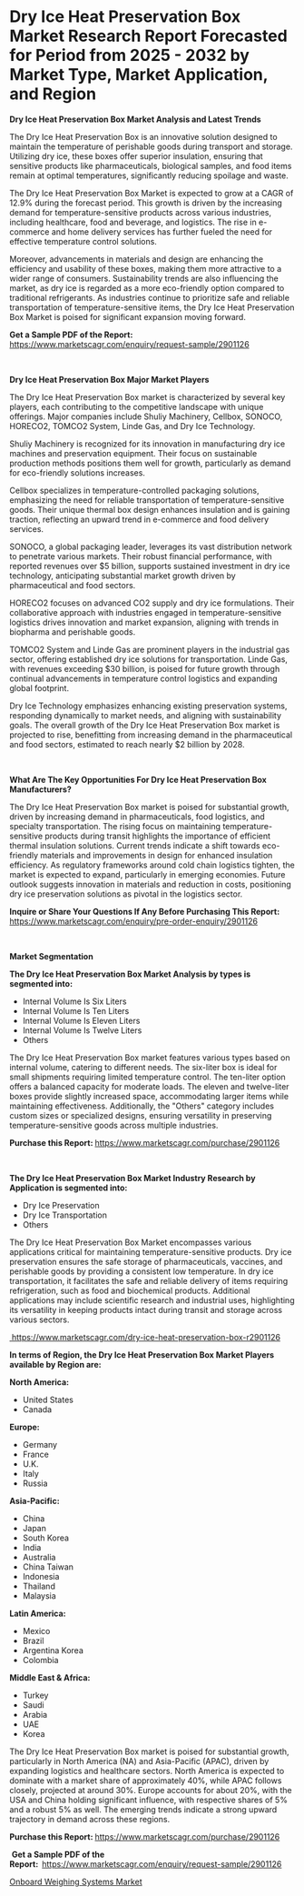<p><h1>Dry Ice Heat Preservation Box Market Research Report Forecasted for Period from 2025 -  2032 by Market Type, Market Application, and Region</h1></p><p><strong>Dry Ice Heat Preservation Box Market Analysis and Latest Trends</strong></p>
<p><p>The Dry Ice Heat Preservation Box is an innovative solution designed to maintain the temperature of perishable goods during transport and storage. Utilizing dry ice, these boxes offer superior insulation, ensuring that sensitive products like pharmaceuticals, biological samples, and food items remain at optimal temperatures, significantly reducing spoilage and waste.</p><p>The Dry Ice Heat Preservation Box Market is expected to grow at a CAGR of 12.9% during the forecast period. This growth is driven by the increasing demand for temperature-sensitive products across various industries, including healthcare, food and beverage, and logistics. The rise in e-commerce and home delivery services has further fueled the need for effective temperature control solutions. </p><p>Moreover, advancements in materials and design are enhancing the efficiency and usability of these boxes, making them more attractive to a wider range of consumers. Sustainability trends are also influencing the market, as dry ice is regarded as a more eco-friendly option compared to traditional refrigerants. As industries continue to prioritize safe and reliable transportation of temperature-sensitive items, the Dry Ice Heat Preservation Box Market is poised for significant expansion moving forward.</p></p>
<p><strong>Get a Sample PDF of the Report:&nbsp;</strong> <a href="https://www.marketscagr.com/enquiry/request-sample/2901126?utm_campaign=2948&utm_medium=2&utm_source=Github&utm_content=ia&utm_term=16032025&utm_id=dry-ice-heat-preservation-box">https://www.marketscagr.com/enquiry/request-sample/2901126</a></p>
<p>&nbsp;</p>
<p><strong>Dry Ice Heat Preservation Box Major Market Players</strong></p>
<p><p>The Dry Ice Heat Preservation Box market is characterized by several key players, each contributing to the competitive landscape with unique offerings. Major companies include Shuliy Machinery, Cellbox, SONOCO, HORECO2, TOMCO2 System, Linde Gas, and Dry Ice Technology. </p><p>Shuliy Machinery is recognized for its innovation in manufacturing dry ice machines and preservation equipment. Their focus on sustainable production methods positions them well for growth, particularly as demand for eco-friendly solutions increases. </p><p>Cellbox specializes in temperature-controlled packaging solutions, emphasizing the need for reliable transportation of temperature-sensitive goods. Their unique thermal box design enhances insulation and is gaining traction, reflecting an upward trend in e-commerce and food delivery services.</p><p>SONOCO, a global packaging leader, leverages its vast distribution network to penetrate various markets. Their robust financial performance, with reported revenues over $5 billion, supports sustained investment in dry ice technology, anticipating substantial market growth driven by pharmaceutical and food sectors.</p><p>HORECO2 focuses on advanced CO2 supply and dry ice formulations. Their collaborative approach with industries engaged in temperature-sensitive logistics drives innovation and market expansion, aligning with trends in biopharma and perishable goods.</p><p>TOMCO2 System and Linde Gas are prominent players in the industrial gas sector, offering established dry ice solutions for transportation. Linde Gas, with revenues exceeding $30 billion, is poised for future growth through continual advancements in temperature control logistics and expanding global footprint.</p><p>Dry Ice Technology emphasizes enhancing existing preservation systems, responding dynamically to market needs, and aligning with sustainability goals. The overall growth of the Dry Ice Heat Preservation Box market is projected to rise, benefitting from increasing demand in the pharmaceutical and food sectors, estimated to reach nearly $2 billion by 2028.</p></p>
<p>&nbsp;</p>
<p><strong>What Are The Key Opportunities For Dry Ice Heat Preservation Box Manufacturers?</strong></p>
<p><p>The Dry Ice Heat Preservation Box market is poised for substantial growth, driven by increasing demand in pharmaceuticals, food logistics, and specialty transportation. The rising focus on maintaining temperature-sensitive products during transit highlights the importance of efficient thermal insulation solutions. Current trends indicate a shift towards eco-friendly materials and improvements in design for enhanced insulation efficiency. As regulatory frameworks around cold chain logistics tighten, the market is expected to expand, particularly in emerging economies. Future outlook suggests innovation in materials and reduction in costs, positioning dry ice preservation solutions as pivotal in the logistics sector.</p></p>
<p><strong>Inquire or Share Your Questions If Any Before Purchasing This Report:</strong> <a href="https://www.marketscagr.com/enquiry/pre-order-enquiry/2901126?utm_campaign=2948&utm_medium=2&utm_source=Github&utm_content=ia&utm_term=16032025&utm_id=dry-ice-heat-preservation-box">https://www.marketscagr.com/enquiry/pre-order-enquiry/2901126</a></p>
<p>&nbsp;</p>
<p><strong>Market Segmentation</strong></p>
<p><strong>The Dry Ice Heat Preservation Box Market Analysis by types is segmented into:</strong></p>
<p><ul><li>Internal Volume Is Six Liters</li><li>Internal Volume Is Ten Liters</li><li>Internal Volume Is Eleven Liters</li><li>Internal Volume Is Twelve Liters</li><li>Others</li></ul></p>
<p><p>The Dry Ice Heat Preservation Box market features various types based on internal volume, catering to different needs. The six-liter box is ideal for small shipments requiring limited temperature control. The ten-liter option offers a balanced capacity for moderate loads. The eleven and twelve-liter boxes provide slightly increased space, accommodating larger items while maintaining effectiveness. Additionally, the "Others" category includes custom sizes or specialized designs, ensuring versatility in preserving temperature-sensitive goods across multiple industries.</p></p>
<p><strong>Purchase this Report:&nbsp;</strong><a href="https://www.marketscagr.com/purchase/2901126?utm_campaign=2948&utm_medium=2&utm_source=Github&utm_content=ia&utm_term=16032025&utm_id=dry-ice-heat-preservation-box">https://www.marketscagr.com/purchase/2901126</a></p>
<p>&nbsp;</p>
<p><strong>The Dry Ice Heat Preservation Box Market Industry Research by Application is segmented into:</strong></p>
<p><ul><li>Dry Ice Preservation</li><li>Dry Ice Transportation</li><li>Others</li></ul></p>
<p><p>The Dry Ice Heat Preservation Box Market encompasses various applications critical for maintaining temperature-sensitive products. Dry ice preservation ensures the safe storage of pharmaceuticals, vaccines, and perishable goods by providing a consistent low temperature. In dry ice transportation, it facilitates the safe and reliable delivery of items requiring refrigeration, such as food and biochemical products. Additional applications may include scientific research and industrial uses, highlighting its versatility in keeping products intact during transit and storage across various sectors.</p></p>
<p><a href="https://www.marketscagr.com/dry-ice-heat-preservation-box-r2901126?utm_campaign=2948&utm_medium=2&utm_source=Github&utm_content=ia&utm_term=16032025&utm_id=dry-ice-heat-preservation-box">&nbsp;https://www.marketscagr.com/dry-ice-heat-preservation-box-r2901126</a></p>
<p><strong>In terms of Region, the Dry Ice Heat Preservation Box Market Players available by Region are:</strong></p>
<p>
    <p> <strong> North America: </strong>
        <ul>
            <li>United States</li>
            <li>Canada</li>
        </ul>
        </p> 
    <p> <strong> Europe: </strong>
        <ul>
            <li>Germany</li>
            <li>France</li>
            <li>U.K.</li>
            <li>Italy</li>
            <li>Russia</li>
        </ul>
        </p> 
    <p> <strong> Asia-Pacific: </strong>
        <ul>
            <li>China</li>
            <li>Japan</li>
            <li>South Korea</li>
            <li>India</li>
            <li>Australia</li>
            <li>China Taiwan</li>
            <li>Indonesia</li>
            <li>Thailand</li>
            <li>Malaysia</li>
        </ul>
        </p> 
    <p> <strong> Latin America: </strong>
        <ul>
            <li>Mexico</li>
            <li>Brazil</li>
            <li>Argentina Korea</li>
            <li>Colombia</li>
        </ul>
        </p> 
    <p> <strong> Middle East & Africa: </strong>
        <ul>
            <li>Turkey</li>
            <li>Saudi</li>
            <li>Arabia</li>
            <li>UAE</li>
            <li>Korea</li>
        </ul>
    </p>
    </p>
<p><p>The Dry Ice Heat Preservation Box market is poised for substantial growth, particularly in North America (NA) and Asia-Pacific (APAC), driven by expanding logistics and healthcare sectors. North America is expected to dominate with a market share of approximately 40%, while APAC follows closely, projected at around 30%. Europe accounts for about 20%, with the USA and China holding significant influence, with respective shares of 5% and a robust 5% as well. The emerging trends indicate a strong upward trajectory in demand across these regions.</p></p>
<p><strong>Purchase this Report: </strong><a href="https://www.marketscagr.com/purchase/2901126?utm_campaign=2948&utm_medium=2&utm_source=Github&utm_content=ia&utm_term=16032025&utm_id=dry-ice-heat-preservation-box">https://www.marketscagr.com/purchase/2901126</a></p>
<p>&nbsp;<strong>Get a Sample PDF of the Report:&nbsp;&nbsp;</strong><a href="https://www.marketscagr.com/enquiry/request-sample/2901126?utm_campaign=2948&utm_medium=2&utm_source=Github&utm_content=ia&utm_term=16032025&utm_id=dry-ice-heat-preservation-box">https://www.marketscagr.com/enquiry/request-sample/2901126</a></p>
<p><strong></strong></p>
<p><p><a href="https://github.com/sadimsamid/Market-Research-Report-List-1/blob/main/onboard-weighing-systems-market.md?utm_campaign=2948&utm_medium=2&utm_source=Github&utm_content=ia&utm_term=16032025&utm_id=dry-ice-heat-preservation-box">Onboard Weighing Systems Market</a></p></p>